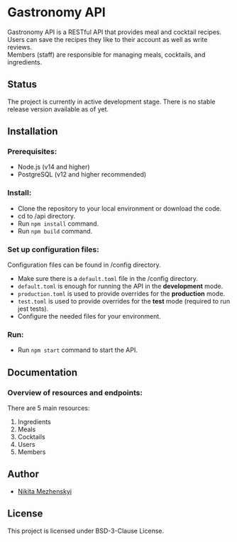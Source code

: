 # Gastronomy API
Gastronomy API is a RESTful API that provides meal and cocktail recipes.  
Users can save the recipes they like to their account as well as write reviews.  
Members (staff) are responsible for managing meals, cocktails, and ingredients.  

## Status
The project is currently in active development stage. There is no stable release version available as of yet.

## Installation
### Prerequisites:
* Node.js (v14 and higher)
* PostgreSQL (v12 and higher recommended)
### Install:
* Clone the repository to your local environment or download the code.
* cd to /api directory.
* Run `npm install` command.
* Run `npm build` command.
### Set up configuration files:
Configuration files can be found in /config directory.
* Make sure there is a `default.toml` file in the /config directory.
* `default.toml` is enough for running the API in the __development__ mode.
* `production.toml` is used to provide overrides for the __production__ mode.
* `test.toml` is used to provide overrides for the __test__ mode (required to run jest tests).
* Configure the needed files for your environment.
### Run:
* Run `npm start` command to start the API.

## Documentation
### Overview of resources and endpoints:
There are 5 main resources:
1. Ingredients
1. Meals
1. Cocktails
1. Users
1. Members

## Author
* [Nikita Mezhenskyi](https://github.com/nmezhenskyi)

## License
This project is licensed under BSD-3-Clause License.
